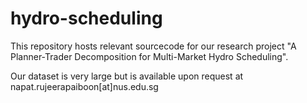 # hydro-scheduling
This repository hosts relevant sourcecode for our research project "A Planner-Trader Decomposition for Multi-Market Hydro Scheduling".

Our dataset is very large but is available upon request at napat.rujeerapaiboon[at]nus.edu.sg


